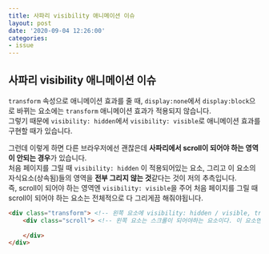 ```yaml
---
title: 사파리 visibility 애니메이션 이슈
layout: post
date: '2020-09-04 12:26:00'
categories:
- issue
---
```


## 사파리 visibility 애니메이션 이슈

`transform` 속성으로 애니메이션 효과를 줄 때, `display:none`에서 `display:block`으로 바뀌는 요소에는 `transform` 애니메이션 효과가 적용되지 않습니다.  
그렇기 때문에 `visibility: hidden`에서 `visibility: visible`로 애니메이션 효과를 구현할 때가 있습니다.  

그런데 이렇게 하면 다른 브라우저에선 괜찮은데 **사파리에서 scroll이 되어야 하는 영역이 안되는 경우**가 있습니다.  
처음 페이지를 그릴 때 `visibility: hidden` 이 적용되어있는 요소, 그리고 이 요소의 자식요소(상속됨)들의 영역을 **전부 그리지 않는 것**같다는 것이 저의 추측입니다.  
즉, scroll이 되어야 하는 영역엔 `visibility: visible`을 주어 처음 페이지를 그릴 때 scroll이 되어야 하는 요소는 전체적으로 다 그리게끔 해줘야됩니다.

```html
<div class="transform"> <!-- 왼쪽 요소에 visibility: hidden / visible, transform 을 활용한 애니메이션 효과가 적용되어 있다. -->
    <div class="scroll"> <!-- 왼쪽 요소는 스크롤이 되어야하는 요소이다. 이 요소엔 visibility: visible 을 주어야된다. -->
    
    </div>
</div>
```